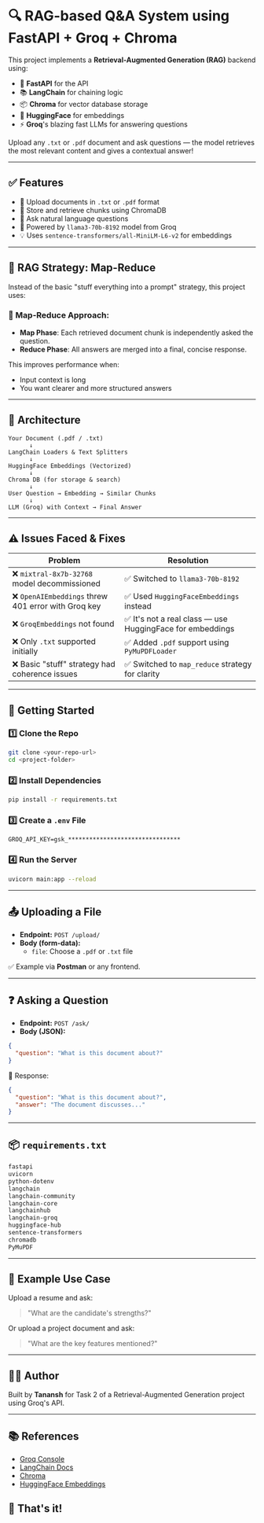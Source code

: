 # 🔍 RAG-based Q&A System using FastAPI + Groq + Chroma

This project implements a **Retrieval-Augmented Generation (RAG)** backend using:

- 🧠 **FastAPI** for the API
- 📚 **LangChain** for chaining logic
- 📦 **Chroma** for vector database storage
- 🤗 **HuggingFace** for embeddings
- ⚡ **Groq**'s blazing fast LLMs for answering questions

Upload any `.txt` or `.pdf` document and ask questions — the model retrieves the most relevant content and gives a contextual answer!

---

## ✅ Features

- 📄 Upload documents in `.txt` or `.pdf` format
- 🔗 Store and retrieve chunks using ChromaDB
- 🧠 Ask natural language questions
- 🤖 Powered by `llama3-70b-8192` model from Groq
- 💡 Uses `sentence-transformers/all-MiniLM-L6-v2` for embeddings

---
## 🧠 RAG Strategy: Map-Reduce

Instead of the basic "stuff everything into a prompt" strategy, this project uses:

### 🔹 Map-Reduce Approach:
- **Map Phase**: Each retrieved document chunk is independently asked the question.
- **Reduce Phase**: All answers are merged into a final, concise response.

This improves performance when:
- Input context is long
- You want clearer and more structured answers
---

## 🧱 Architecture

```
Your Document (.pdf / .txt)
      ↓
LangChain Loaders & Text Splitters
      ↓
HuggingFace Embeddings (Vectorized)
      ↓
Chroma DB (for storage & search)
      ↓
User Question → Embedding → Similar Chunks
      ↓
LLM (Groq) with Context → Final Answer
```

---

## ⚠️ Issues Faced & Fixes

| Problem | Resolution |
|--------|------------|
| ❌ `mixtral-8x7b-32768` model decommissioned | ✅ Switched to `llama3-70b-8192` |
| ❌ `OpenAIEmbeddings` threw 401 error with Groq key | ✅ Used `HuggingFaceEmbeddings` instead |
| ❌ `GroqEmbeddings` not found | ✅ It's not a real class — use HuggingFace for embeddings |
| ❌ Only `.txt` supported initially | ✅ Added `.pdf` support using `PyMuPDFLoader` |
| ❌ Basic "stuff" strategy had coherence issues | ✅ Switched to `map_reduce` strategy for clarity |

---

## 🚀 Getting Started

### 1️⃣ Clone the Repo

```bash
git clone <your-repo-url>
cd <project-folder>
```

### 2️⃣ Install Dependencies

```bash
pip install -r requirements.txt
```

### 3️⃣ Create a `.env` File

```env
GROQ_API_KEY=gsk_********************************
```

### 4️⃣ Run the Server

```bash
uvicorn main:app --reload
```

---

## 📤 Uploading a File

- **Endpoint:** `POST /upload/`
- **Body (form-data):**
  - `file`: Choose a `.pdf` or `.txt` file

✅ Example via **Postman** or any frontend.

---

## ❓ Asking a Question

- **Endpoint:** `POST /ask/`
- **Body (JSON):**
```json
{
  "question": "What is this document about?"
}
```

📩 Response:
```json
{
  "question": "What is this document about?",
  "answer": "The document discusses..."
}
```

---

## 📦 `requirements.txt`

```txt
fastapi
uvicorn
python-dotenv
langchain
langchain-community
langchain-core
langchainhub
langchain-groq
huggingface-hub
sentence-transformers
chromadb
PyMuPDF
```

---

## 🧪 Example Use Case

Upload a resume and ask:
> "What are the candidate's strengths?"

Or upload a project document and ask:
> "What are the key features mentioned?"

---

## 🧑‍💻 Author

Built by **Tanansh** for Task 2 of a Retrieval-Augmented Generation project using Groq's API.

---

## 📚 References

- [Groq Console](https://console.groq.com/)
- [LangChain Docs](https://docs.langchain.com/)
- [Chroma](https://docs.trychroma.com/)
- [HuggingFace Embeddings](https://huggingface.co/sentence-transformers)


## 🏁 That's it!

